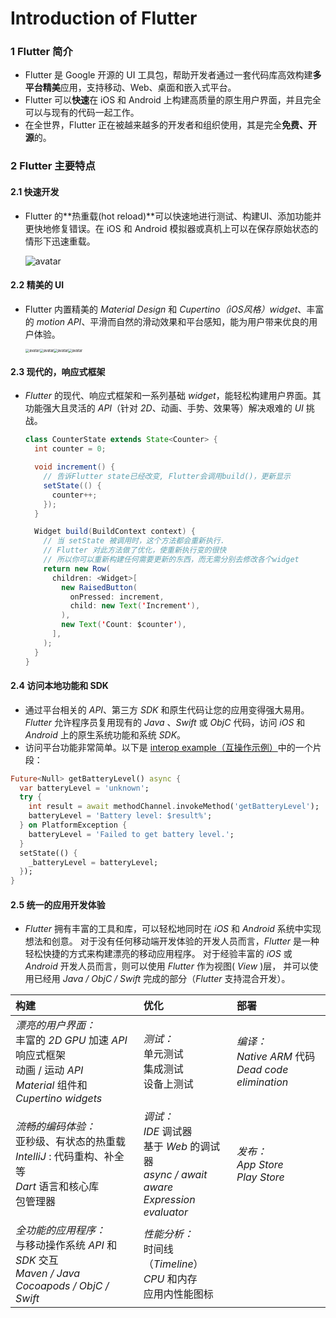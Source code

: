 # Introduction of Flutter

### 1 Flutter 简介

- Flutter 是 Google 开源的 UI 工具包，帮助开发者通过一套代码库高效构建**多平台精美**应用，支持移动、Web、桌面和嵌入式平台。
- Flutter 可以**快速**在 iOS 和 Android 上构建高质量的原生用户界面，并且完全可以与现有的代码一起工作。
- 在全世界，Flutter 正在被越来越多的开发者和组织使用，其是完全**免费、开源**的。



### 2 Flutter 主要特点

#### 2.1 快速开发

- Flutter 的**热重载(hot reload)**可以快速地进行测试、构建UI、添加功能并更快地修复错误。在 iOS 和 Android 模拟器或真机上可以在保存原始状态的情形下迅速重载。

  ![avatar](https://flutterchina.club/images/intellij/hot-reload.gif)

#### 2.2 精美的 UI

- Flutter 内置精美的 *Material Design* 和 *Cupertino（iOS风格）widget*、丰富的 *motion API*、平滑而自然的滑动效果和平台感知，能为用户带来优良的用户体验。

  <img src="https://flutterchina.club/images/homepage/screenshot-1.png" alt="avatar" style="zoom:40%;" /><img src="https://flutterchina.club/images/homepage/screenshot-2.png" alt="avatar" style="zoom:40%;" /><img src="https://flutterchina.club/images/homepage/screenshot-3.png" alt="avatar" style="zoom:40%;" /><img src="https://flutterchina.club/images/homepage/ios-friendlychat.png" alt="avatar" style="zoom:40%;" />

  

#### 2.3 现代的，响应式框架

- *Flutter* 的现代、响应式框架和一系列基础 *widget*，能轻松构建用户界面。其功能强大且灵活的 *API*（针对 *2D*、动画、手势、效果等）解决艰难的 *UI* 挑战。

  ```java
  class CounterState extends State<Counter> {
    int counter = 0;
  
    void increment() {
      // 告诉Flutter state已经改变, Flutter会调用build()，更新显示
      setState(() {
        counter++;
      });
    }
  
    Widget build(BuildContext context) {
      // 当 setState 被调用时，这个方法都会重新执行.
      // Flutter 对此方法做了优化，使重新执行变的很快
      // 所以你可以重新构建任何需要更新的东西，而无需分别去修改各个widget
      return new Row(
        children: <Widget>[
          new RaisedButton(
            onPressed: increment,
            child: new Text('Increment'),
          ),
          new Text('Count: $counter'),
        ],
      );
    }
  }
  ```



#### 2.4 访问本地功能和 SDK

- 通过平台相关的 *API*、第三方 *SDK* 和原生代码让您的应用变得强大易用。 *Flutter* 允许程序员复用现有的 *Java* 、*Swift* 或 *ObjC* 代码，访问 *iOS* 和 *Android* 上的原生系统功能和系统 *SDK*。
- 访问平台功能非常简单。以下是 [interop example（互操作示例）](https://github.com/flutter/flutter/tree/master/examples/platform_channel)中的一个片段：

```dart
Future<Null> getBatteryLevel() async {
  var batteryLevel = 'unknown';
  try {
    int result = await methodChannel.invokeMethod('getBatteryLevel');
    batteryLevel = 'Battery level: $result%';
  } on PlatformException {
    batteryLevel = 'Failed to get battery level.';
  }
  setState(() {
    _batteryLevel = batteryLevel;
  });
}
```



#### 2.5 统一的应用开发体验

- *Flutter* 拥有丰富的工具和库，可以轻松地同时在 *iOS* 和 *Android* 系统中实现想法和创意。 对于没有任何移动端开发体验的开发人员而言，*Flutter* 是一种轻松快捷的方式来构建漂亮的移动应用程序。 对于经验丰富的 *iOS* 或 *Android* 开发人员而言，则可以使用 *Flutter* 作为视图( *View* )层， 并可以使用已经用 *Java / ObjC / Swift* 完成的部分（*Flutter* 支持混合开发）。

| 构建                                                         | 优化                                                         | 部署                                                         |
| :----------------------------------------------------------- | :----------------------------------------------------------- | :----------------------------------------------------------- |
| *漂亮的用户界面：*<br>    丰富的 *2D* *GPU* 加速 *API*<br>    响应式框架<br>    动画 / 运动 *API*<br>    *Material* 组件和 *Cupertino widgets* | *测试：*<br>    单元测试<br>    集成测试<br>    设备上测试   | *编译：*<br>    *Native ARM* 代码<br>    *Dead code elimination* |
| *流畅的编码体验：*<br>    亚秒级、有状态的热重载<br>    *IntelliJ* : 代码重构、补全等<br>    *Dart* 语言和核心库<br>    包管理器 | *调试：*<br>    *IDE* 调试器<br>    基于 *Web* 的调试器<br>    *async / await aware*<br>    *Expression evaluator* | *发布：*<br>    *App Store*<br>    *Play Store*              |
| *全功能的应用程序：*<br>    与移动操作系统 *API* 和 *SDK* 交互<br>    *Maven / Java*<br>    *Cocoapods / ObjC / Swift* | *性能分析：*<br>    时间线（*Timeline*）<br>    *CPU* 和内存<br>    应用内性能图标 |                                                              |



